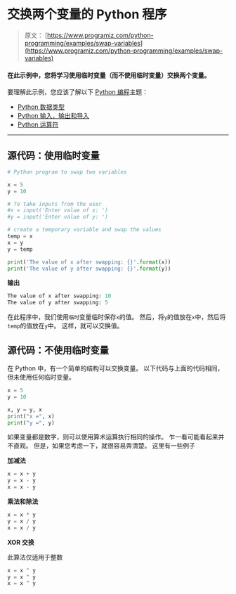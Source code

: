 # 交换两个变量的 Python 程序

> 原文： [https://www.programiz.com/python-programming/examples/swap-variables](https://www.programiz.com/python-programming/examples/swap-variables)

#### 在此示例中，您将学习使用临时变量（而不使用临时变量）交换两个变量。

要理解此示例，您应该了解以下 [Python 编程](/python-programming "Python tutorial")主题：

*   [Python 数据类型](/python-programming/variables-datatypes)
*   [Python 输入，输出和导入](/python-programming/input-output-import)
*   [Python 运算符](/python-programming/operators)

* * *

## 源代码：使用临时变量

```py
# Python program to swap two variables

x = 5
y = 10

# To take inputs from the user
#x = input('Enter value of x: ')
#y = input('Enter value of y: ')

# create a temporary variable and swap the values
temp = x
x = y
y = temp

print('The value of x after swapping: {}'.format(x))
print('The value of y after swapping: {}'.format(y)) 
```

**输出**

```py
The value of x after swapping: 10
The value of y after swapping: 5

```

在此程序中，我们使用`临时`变量临时保存`x`的值。 然后，将`y`的值放在`x`中，然后将`temp`的值放在`y`中。 这样，就可以交换值。

## 源代码：不使用临时变量

在 Python 中，有一个简单的结构可以交换变量。 以下代码与上面的代码相同，但未使用任何临时变量。

```py
x = 5
y = 10

x, y = y, x
print("x =", x)
print("y =", y) 
```

如果变量都是数字，则可以使用算术运算执行相同的操作。 乍一看可能看起来并不直观。 但是，如果您考虑一下，就很容易弄清楚。 这里有一些例子

**加减法**

```py
x = x + y
y = x - y
x = x - y 
```

**乘法和除法**

```py
x = x * y
y = x / y
x = x / y 
```

**XOR 交换**

此算法仅适用于整数

```py
x = x ^ y
y = x ^ y
x = x ^ y 
```